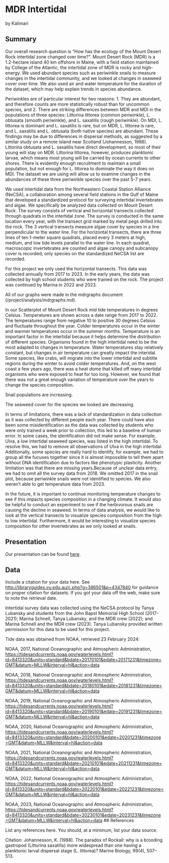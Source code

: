 MDR Intertidal
================
by Kalimari

## Summary

Our overall research question is “How has the ecology of the Mount
Desert Rock intertidal zone changed over time?”. Mount Desert Rock (MDR)
is a 1.2-hectare island 40 km offshore in Maine, with a field station
maintained by College of the Atlantic; the intertidal zone of MDR is
rocky and high-energy. We used abundant species such as periwinkle
snails to measure changes in the intertidal community, and we looked at
changes in seaweed cover over time. We also used air and water
temperature for the duration of the dataset, which may help explain
trends in species abundance.

Periwinkles are of particular interest for two reasons: 1. They are
abundant, and therefore counts are more statistically robust than for
uncommon species, and 2. There are striking differences between MDR and
MDI in the populations of three species: Littorina littorea (common
periwinkle), L. obtusata (smooth periwinkle), and L. saxatilis (rough
periwinkle). On MDI, L. littorea is dominant and L. saxatilis is rare,
but on MDR, L. littorea is rare, and L. saxatilis and L. obtusata (both
native species) are abundant. These findings may be due to differences
in dispersal methods, as suggested by a similar study on a remote island
near Scotland (Johannesson, 1988). Littorina obtusata and L. saxatilis
have direct development, so most of their young will stay on MDR.
Littorina littorea, however, produces planktonic larvae, which means
most young will be carried by ocean currents to other shores. There is
evidently enough recruitment to maintain a small population, but not
enough for L. littorea to dominate the way it does on MDI. The dataset
we are using will allow us to examine changes in the abundances of these
three periwinkle species over the past 5-7 years.

We used intertidal data from the Northeastern Coastal Station Alliance
(NeCSA), a collaboration among several field stations in the Gulf of
Maine that developed a standardized protocol for surveying intertidal
invertebrates and algae. We specifically be analyzed data collected on
Mount Desert Rock. The survey consists of vertical and horizontal
transects collected through quadrats in the intertidal zone. The survey
is conducted in the same location every year, with the transect grid
marked by metal pegs drilled into the rock. The 3 vertical transects
measure algae cover by species in a line perpendicular to the water
line. For the horizontal transects, there are three lines of ten 1-meter
square quadrats, placed every 3 meters at high, medium, and low tide
levels parallel to the water line. In each quadrat, macroscopic
invertebrates are counted and algae canopy and subcanopy cover is
recorded; only species on the standardized NeCSA list are recorded.

For this project we only used the horizontal transects. This data was
collected annually from 2017 to 2023. In the early years, the data was
collected by high school students who were trained on the rock. The
project was continued by Marina in 2022 and 2023.

All of our graphs were made in the mdrgraphs document
(/project/analysis/mdrgraphs.md).

In our Scatterplot of Mount Desert Rock mid tide temperatures in degrees
Celsius. Temperatures are shown across a date range from 2017 to 2022.
The temperatures range from negative 10 to positive 30 degrees Celsius
and fluctuate throughout the year. Colder temperatures occur in the
winter and warmer temperatures occur in the summer months. Temperature
is an important factor in the intertidal because it helps determine the
distribution of different species. Organisms found in the high
intertidal need to be the most adapted to changes in temperature. Water
temperatures stay relatively constant, but changes in air temperature
can greatly impact the interidal. Some species, like crabs, will migrate
into the lower intertidal and subtitle regions during the winter to
avoid colder temperatures. And, on the west coast a few years ago, there
was a heat dome that killed off many intertidal organisms who were
exposed to heat for too long. However, we found that there was not a
great enough variation of temperature over the years to change the
species composition.

Snail populations are increasing.

The seaweed cover for the species we looked are decreasing.

In terms of limitations, there was a lack of standardization in data
collection as it was collected by different people each year. There
could have also been some misidentification as the data was collected by
students who were only trained a week prior to collection, this led to a
baseline of human error. In some cases, the identification did not make
sense. For example, Ulva, a low intertidal seaweed species, was listed
in the high intertidal. To resolve this, we had to remove all
observations of Ulva in the high intertidal. Additionally, some species
are really hard to identify, for example, we had to group all the
fucuses together since it is almost impossible to tell them apart
without DNA identification due to factors like phenotypic plasticity.
Another limitation was that there are missing years.Because of unclear
data entry, we had to omit all the survey data from 2018. We omitted
2017 in the snail plot, because periwinkle snails were not identified to
species. We also weren’t able to get temperature data from 2023.

In the future, it is important to continue monitoring temperature
changes to see if this impacts species composition in a changing
climate. It would also be helpful to conduct an experiment to see if the
herbivorous snails are causing the decline in seaweed. In terms of data
analysis, we would like to look at the vertical transects to visualize
species composition from the high to low intertidal. Furthermore, it
would be interesting to visualize species composition for other
invertebrates as we only looked at snails.

## Presentation

Our presentation can be found
[here](https://docs.google.com/presentation/d/1hcCbeBnJPDstauCd-XchuDcr6iWFrnO3oZpX9izKzj0/edit?usp=sharing).

## Data

Include a citation for your data here. See
<http://libraryguides.vu.edu.au/c.php?g=386501&p=4347840> for guidance
on proper citation for datasets. If you got your data off the web, make
sure to note the retrieval date.

Intertidal survey data was collected using the NeCSA protocol by Tanya Lubansky and students from the John Bapst Memorial High School (2017-2021); Marina Schnell, Tanya Lubansky, and the MDR crew (2022); and Marina Schnell and the MDR crew (2023). Tanya Lubansky provided written permission for this data to be used for this project.

Tide data was obtained from NOAA, retrieved 23 February 2024:

NOAA, 2017, National Oceanographic and Atmospheric Administration,
<https://tidesandcurrents.noaa.gov/waterlevels.html?id=8413320&units=standard&bdate=20170101&edate=20171231&timezone=GMT&datum=MLLW&interval=hl&action=data>

NOAA, 2018, National Oceanographic and Atmospheric Administration,
<https://tidesandcurrents.noaa.gov/waterlevels.html?id=8413320&units=standard&bdate=20180101&edate=20181231&timezone=GMT&datum=MLLW&interval=hl&action=data>

NOAA, 2019, National Oceanographic and Atmospheric Administration,
<https://tidesandcurrents.noaa.gov/waterlevels.html?id=8413320&units=standard&bdate=20190101&edate=20191231&timezone=GMT&datum=MLLW&interval=hl&action=data>

NOAA, 2020, National Oceanographic and Atmospheric Administration,
<https://tidesandcurrents.noaa.gov/waterlevels.html?id=8413320&units=standard&bdate=20200101&edate=20201231&timezone=GMT&datum=MLLW&interval=hl&action=data>

NOAA, 2021, National Oceanographic and Atmospheric Administration,
<https://tidesandcurrents.noaa.gov/waterlevels.html?id=8413320&units=standard&bdate=20210101&edate=20211231&timezone=GMT&datum=MLLW&interval=hl&action=data>

NOAA, 2022, National Oceanographic and Atmospheric Administration,
<https://tidesandcurrents.noaa.gov/waterlevels.html?id=8413320&units=standard&bdate=20220101&edate=20221231&timezone=GMT&datum=MLLW&interval=hl&action=data>

NOAA, 2023, National Oceanographic and Atmospheric Administration,
<https://tidesandcurrents.noaa.gov/waterlevels.html?id=8413320&units=standard&bdate=20230101&edate=20231231&timezone=GMT&datum=MLLW&interval=hl&action=data>
\## References

List any references here. You should, at a minimum, list your data
source.

Citation: Johannesson, K. (1988). The paradox of Rockall: why is a
brooding gastropod (Littorina saxatilis) more widespread than one having
a planktonic larval dispersal stage (L. littorea)? Marine Biology,
99(4), 507–513.
